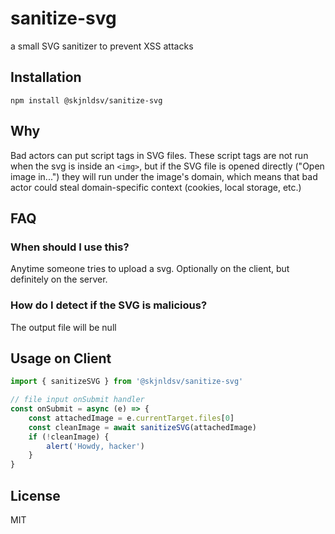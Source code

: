 # sanitize-svg

a small SVG sanitizer to prevent XSS attacks

## Installation

`npm install @skjnldsv/sanitize-svg`

## Why

Bad actors can put script tags in SVG files.
These script tags are not run when the svg is inside an `<img>`,
but if the SVG file is opened directly ("Open image in...") they will run under the image's domain,
which means that bad actor could steal domain-specific context (cookies, local storage, etc.)

## FAQ
### When should I use this?

Anytime someone tries to upload a svg. 
Optionally on the client, but definitely on the server.

### How do I detect if the SVG is malicious?

The output file will be null

## Usage on Client

```js
import { sanitizeSVG } from '@skjnldsv/sanitize-svg'

// file input onSubmit handler
const onSubmit = async (e) => {
	const attachedImage = e.currentTarget.files[0]
	const cleanImage = await sanitizeSVG(attachedImage)
	if (!cleanImage) {
		alert('Howdy, hacker')
	}
}
```

## License

MIT

